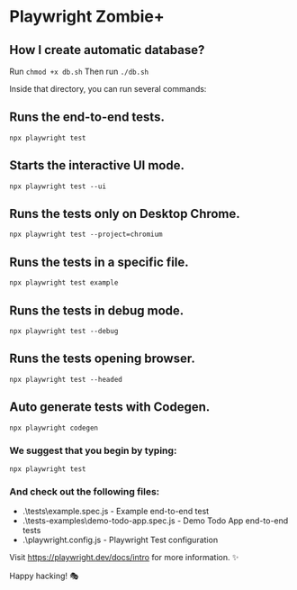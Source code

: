 # Playwright Zombie+

## How I create automatic database?

  Run `chmod +x db.sh` 
  Then run `./db.sh`

Inside that directory, you can run several commands:

  ## Runs the end-to-end tests.
    
    npx playwright test

  ## Starts the interactive UI mode.
  
    npx playwright test --ui

  ## Runs the tests only on Desktop Chrome.
    
    npx playwright test --project=chromium

  ## Runs the tests in a specific file.
  
    npx playwright test example

  ## Runs the tests in debug mode.
  
    npx playwright test --debug

  ## Runs the tests opening browser.
  
    npx playwright test --headed

  ## Auto generate tests with Codegen.
  
    npx playwright codegen


### We suggest that you begin by typing:

    npx playwright test

### And check out the following files:
  - .\tests\example.spec.js - Example end-to-end test
  - .\tests-examples\demo-todo-app.spec.js - Demo Todo App end-to-end tests
  - .\playwright.config.js - Playwright Test configuration

Visit https://playwright.dev/docs/intro for more information. ✨

Happy hacking! 🎭